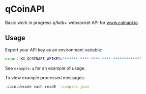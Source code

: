 # qCoinAPI

Basic work in progress q/kdb+ websocket API for www.coinapi.io

## Usage

Export your API key as an environment variable:

```bash
export KX_QCOINAPI_APIKEY="******-****-****-****-************"
```

See `example.q` for an example of usage.

To view example processed messages:

```q
.coin.decode each read0 `:samples.json
```
